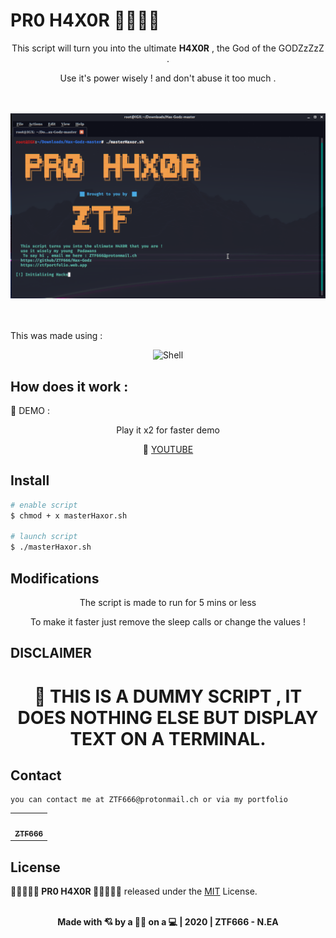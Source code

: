 # PR0 H4X0R 👨‍💻🕵️‍♀️

<div align="center">
<p>This script will turn you into the ultimate <strong>H4X0R</strong> , the God of the GODZzZzZ .</p>
<p>Use it's power wisely ! and don't abuse it too much .</p>
<br><br>
<img src="/scrsh/picture.png" >
</div>
<br><br>
<p>This was made using : </p>

<div align="center">
<img src="https://www.vectorlogo.zone/logos/gnu_bash/gnu_bash-icon.svg"   alt="Shell">
</div>

## How does it work :

<p>📣 DEMO :</p>

<div align="center">
<p>Play it x2 for faster demo</p>

📣 [YOUTUBE](https://youtube.com/video/7K8oEdo4A-4)

</div>

## Install

```bash
# enable script
$ chmod + x masterHaxor.sh

# launch script
$ ./masterHaxor.sh
```

## Modifications

<div align="center">
<p>The script is made to run for 5 mins or less</p>
<p>To make it faster just remove the sleep calls or change the values !</p>

</div>

## DISCLAIMER

<div align="center">
<p><strong><h1>📣 THIS IS A DUMMY SCRIPT , IT DOES NOTHING ELSE BUT DISPLAY TEXT ON A TERMINAL.</h1></strong> </P>
</div>

## Contact

```
you can contact me at ZTF666@protonmail.ch or via my portfolio

```

<div align="center">

<table>
  <tr>
    <td align="center"><a href="https://ztfportfolio.web.app/" target='_blank'><img src="https://avatars1.githubusercontent.com/u/32502988?v=4" width="100px;" alt=""/><br /><sub><b>ZTF666</b></sub></a></td>
  </tr>
</table>

</div>

## License

**💎🕵️‍♀️👨‍💻 PR0 H4X0R 👨‍💻🕵️‍♀️💎** released under the [MIT](LICENSE) License.
<br><br>

<div align="center">
<strong><p>Made with 💘 by a 👨‍💻 on a 💻 | 2020 | ZTF666 - N.EA</p> </strong>
</div>
